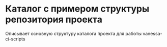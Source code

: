 # Каталог с примером структуры репозитория проекта

Описывает основную структуру каталога проекта для работы vanessa-ci-scripts
